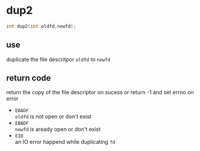 # dup2
```c
int dup2(int oldfd,newfd);
```
## use
duplicate the file descritpor `oldfd` to `newfd`
## return code
return the copy of the file descriptor on sucess or return -1 and set errno on error
- `EBADF`  
  `oldfd` is not open or don't exist
- `EBADF`  
  `newfd` is aready open or don't exist
- `EIO`  
  an IO error happend while duplicating `fd`
